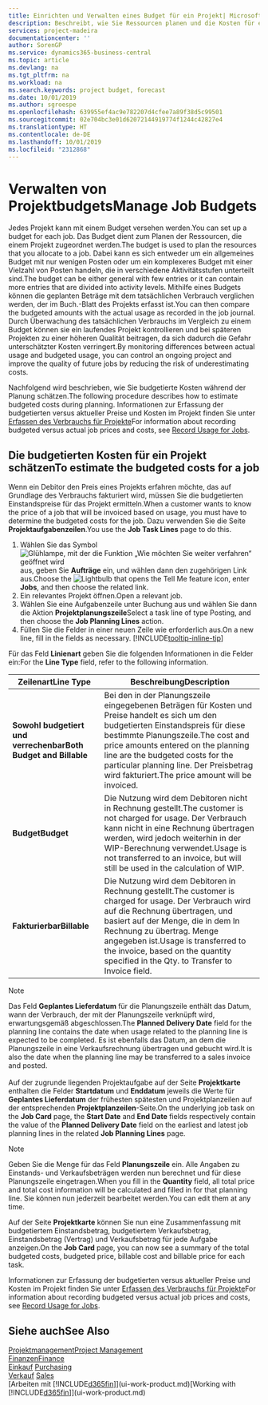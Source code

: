 ```yaml
---
title: Einrichten und Verwalten eines Budget für ein Projekt| Microsoft Docs
description: Beschreibt, wie Sie Ressourcen planen und die Kosten für ein Projekt durch das Einrichten eines Budgets für jedes Projekt prognostizieren und steuern.
services: project-madeira
documentationcenter: ''
author: SorenGP
ms.service: dynamics365-business-central
ms.topic: article
ms.devlang: na
ms.tgt_pltfrm: na
ms.workload: na
ms.search.keywords: project budget, forecast
ms.date: 10/01/2019
ms.author: sgroespe
ms.openlocfilehash: 639955ef4ac9e782207d4cfee7a89f38d5c99501
ms.sourcegitcommit: 02e704bc3e01d62072144919774f1244c42827e4
ms.translationtype: HT
ms.contentlocale: de-DE
ms.lasthandoff: 10/01/2019
ms.locfileid: "2312868"
---
```

# <a name="manage-job-budgets"></a><span data-ttu-id="bd1dc-103">Verwalten von Projektbudgets</span><span class="sxs-lookup"><span data-stu-id="bd1dc-103">Manage Job Budgets</span></span>
<span data-ttu-id="bd1dc-104">Jedes Projekt kann mit einem Budget versehen werden.</span><span class="sxs-lookup"><span data-stu-id="bd1dc-104">You can set up a budget for each job.</span></span> <span data-ttu-id="bd1dc-105">Das Budget dient zum Planen der Ressourcen, die einem Projekt zugeordnet werden.</span><span class="sxs-lookup"><span data-stu-id="bd1dc-105">The budget is used to plan the resources that you allocate to a job.</span></span> <span data-ttu-id="bd1dc-106">Dabei kann es sich entweder um ein allgemeines Budget mit nur wenigen Posten oder um ein komplexeres Budget mit einer Vielzahl von Posten handeln, die in verschiedene Aktivitätsstufen unterteilt sind.</span><span class="sxs-lookup"><span data-stu-id="bd1dc-106">The budget can be either general with few entries or it can contain more entries that are divided into activity levels.</span></span> <span data-ttu-id="bd1dc-107">Mithilfe eines Budgets können die geplanten Beträge mit dem tatsächlichen Verbrauch verglichen werden, der im Buch.-Blatt des Projekts erfasst ist.</span><span class="sxs-lookup"><span data-stu-id="bd1dc-107">You can then compare the budgeted amounts with the actual usage as recorded in the job journal.</span></span> <span data-ttu-id="bd1dc-108">Durch Überwachung des tatsächlichen Verbrauchs im Vergleich zu einem Budget können sie ein laufendes Projekt kontrollieren und bei späteren Projekten zu einer höheren Qualität beitragen, da sich dadurch die Gefahr unterschätzter Kosten verringert.</span><span class="sxs-lookup"><span data-stu-id="bd1dc-108">By monitoring differences between actual usage and budgeted usage, you can control an ongoing project and improve the quality of future jobs by reducing the risk of underestimating costs.</span></span>

<span data-ttu-id="bd1dc-109">Nachfolgend wird beschrieben, wie Sie budgetierte Kosten während der Planung schätzen.</span><span class="sxs-lookup"><span data-stu-id="bd1dc-109">The following procedure describes how to estimate budgeted costs during planning.</span></span> <span data-ttu-id="bd1dc-110">Informationen zur Erfassung der budgetierten versus aktueller Preise und Kosten im Projekt finden Sie unter [Erfassen des Verbrauchs für Projekte](projects-how-record-job-usage.md)</span><span class="sxs-lookup"><span data-stu-id="bd1dc-110">For information about recording budgeted versus actual job prices and costs, see [Record Usage for Jobs](projects-how-record-job-usage.md).</span></span>  

## <a name="JobBudgetCosts"></a> <span data-ttu-id="bd1dc-111">Die budgetierten Kosten für ein Projekt schätzen</span><span class="sxs-lookup"><span data-stu-id="bd1dc-111">To estimate the budgeted costs for a job</span></span>
<span data-ttu-id="bd1dc-112">Wenn ein Debitor den Preis eines Projekts erfahren möchte, das auf Grundlage des Verbrauchs fakturiert wird, müssen Sie die budgetierten Einstandspreise für das Projekt ermitteln.</span><span class="sxs-lookup"><span data-stu-id="bd1dc-112">When a customer wants to know the price of a job that will be invoiced based on usage, you must have to determine the budgeted costs for the job.</span></span> <span data-ttu-id="bd1dc-113">Dazu verwenden Sie die Seite **Projektaufgabenzeilen**.</span><span class="sxs-lookup"><span data-stu-id="bd1dc-113">You use the **Job Task Lines** page to do this.</span></span>

1. <span data-ttu-id="bd1dc-114">Wählen Sie das Symbol ![Glühlampe, mit der die Funktion „Wie möchten Sie weiter verfahren“ geöffnet wird](media/ui-search/search_small.png "Wie möchten Sie weiter verfahren?") aus, geben Sie **Aufträge** ein, und wählen dann den zugehörigen Link aus.</span><span class="sxs-lookup"><span data-stu-id="bd1dc-114">Choose the ![Lightbulb that opens the Tell Me feature](media/ui-search/search_small.png "Tell me what you want to do") icon, enter **Jobs**, and then choose the related link.</span></span>  
2. <span data-ttu-id="bd1dc-115">Ein relevantes Projekt öffnen.</span><span class="sxs-lookup"><span data-stu-id="bd1dc-115">Open a relevant job.</span></span>
3. <span data-ttu-id="bd1dc-116">Wählen Sie eine Aufgabenzeile unter Buchung aus und wählen Sie dann die Aktion **Projektplanungszeile**</span><span class="sxs-lookup"><span data-stu-id="bd1dc-116">Select a task line of type Posting, and then choose the **Job Planning Lines** action.</span></span>
4. <span data-ttu-id="bd1dc-117">Füllen Sie die Felder in einer neuen Zeile wie erforderlich aus.</span><span class="sxs-lookup"><span data-stu-id="bd1dc-117">On a new line, fill in the fields as necessary.</span></span> [!INCLUDE[tooltip-inline-tip](includes/tooltip-inline-tip_md.md)]   

<span data-ttu-id="bd1dc-118">Für das Feld **Linienart** geben Sie die folgenden Informationen in die Felder ein:</span><span class="sxs-lookup"><span data-stu-id="bd1dc-118">For the **Line Type** field, refer to the following information.</span></span>  

| <span data-ttu-id="bd1dc-119">Zeilenart</span><span class="sxs-lookup"><span data-stu-id="bd1dc-119">Line Type</span></span> | <span data-ttu-id="bd1dc-120">Beschreibung</span><span class="sxs-lookup"><span data-stu-id="bd1dc-120">Description</span></span> |
| --- | --- |
| <span data-ttu-id="bd1dc-121">**Sowohl budgetiert und verrechenbar**</span><span class="sxs-lookup"><span data-stu-id="bd1dc-121">**Both Budget and Billable**</span></span> |<span data-ttu-id="bd1dc-122">Bei den in der Planungszeile eingegebenen Beträgen für Kosten und Preise handelt es sich um den budgetierten Einstandspreis für diese bestimmte Planungszeile.</span><span class="sxs-lookup"><span data-stu-id="bd1dc-122">The cost and price amounts entered on the planning line are the budgeted costs for the particular planning line.</span></span> <span data-ttu-id="bd1dc-123">Der Preisbetrag wird fakturiert.</span><span class="sxs-lookup"><span data-stu-id="bd1dc-123">The price amount will be invoiced.</span></span> |
| <span data-ttu-id="bd1dc-124">**Budget**</span><span class="sxs-lookup"><span data-stu-id="bd1dc-124">**Budget**</span></span> |<span data-ttu-id="bd1dc-125">Die Nutzung wird dem Debitoren nicht in Rechnung gestellt.</span><span class="sxs-lookup"><span data-stu-id="bd1dc-125">The customer is not charged for usage.</span></span> <span data-ttu-id="bd1dc-126">Der Verbrauch kann nicht in eine Rechnung übertragen werden, wird jedoch weiterhin in der WIP-Berechnung verwendet.</span><span class="sxs-lookup"><span data-stu-id="bd1dc-126">Usage is not transferred to an invoice, but will still be used in the calculation of WIP.</span></span> |
| <span data-ttu-id="bd1dc-127">**Fakturierbar**</span><span class="sxs-lookup"><span data-stu-id="bd1dc-127">**Billable**</span></span> |<span data-ttu-id="bd1dc-128">Die Nutzung wird dem Debitoren in Rechnung gestellt.</span><span class="sxs-lookup"><span data-stu-id="bd1dc-128">The customer is charged for usage.</span></span> <span data-ttu-id="bd1dc-129">Der Verbrauch wird auf die Rechnung übertragen, und basiert auf der Menge, die in dem In Rechnung zu übertrag. Menge angegeben ist.</span><span class="sxs-lookup"><span data-stu-id="bd1dc-129">Usage is transferred to the invoice, based on the quantity specified in the Qty. to Transfer to Invoice field.</span></span> |

> [!NOTE]  
> <span data-ttu-id="bd1dc-130">Das Feld **Geplantes Lieferdatum** für die Planungszeile enthält das Datum, wann der Verbrauch, der mit der Planungszeile verknüpft wird, erwartungsgemäß abgeschlossen.</span><span class="sxs-lookup"><span data-stu-id="bd1dc-130">The **Planned Delivery Date** field for the planning line contains the date when usage related to the planning line is expected to be completed.</span></span> <span data-ttu-id="bd1dc-131">Es ist ebenfalls das Datum, an dem die Planungszeile in eine Verkaufsrechnung übertragen und gebucht wird.</span><span class="sxs-lookup"><span data-stu-id="bd1dc-131">It is also the date when the planning line may be transferred to a sales invoice and posted.</span></span> <br /><br /> <span data-ttu-id="bd1dc-132">Auf der zugrunde liegenden Projektaufgabe auf der Seite **Projektkarte** enthalten die Felder **Startdatum** und **Enddatum** jeweils die Werte für **Geplantes Lieferdatum** der frühesten spätesten und Projektplanzeilen auf der entsprechenden **Projektplanzeilen**-Seite.</span><span class="sxs-lookup"><span data-stu-id="bd1dc-132">On the underlying job task on the **Job Card** page, the **Start Date** and **End Date** fields respectively contain the value of the **Planned Delivery Date** field on the earliest and latest job planning lines in the related **Job Planning Lines** page.</span></span>

> [!NOTE]  
>   <span data-ttu-id="bd1dc-133">Geben Sie die Menge für das Feld **Planungszeile** ein. Alle Angaben zu Einstands- und Verkaufsbeträgen werden nun berechnet und für diese Planungszeile eingetragen.</span><span class="sxs-lookup"><span data-stu-id="bd1dc-133">When you fill in the **Quantity** field, all total price and total cost information will be calculated and filled in for that planning line.</span></span> <span data-ttu-id="bd1dc-134">Sie können nun jederzeit bearbeitet werden.</span><span class="sxs-lookup"><span data-stu-id="bd1dc-134">You can edit them at any time.</span></span>

<span data-ttu-id="bd1dc-135">Auf der Seite **Projektkarte** können Sie nun eine Zusammenfassung mit budgetiertem Einstandsbetrag, budgetiertem Verkaufsbetrag, Einstandsbetrag (Vertrag) und Verkaufsbetrag für jede Aufgabe anzeigen.</span><span class="sxs-lookup"><span data-stu-id="bd1dc-135">On the **Job Card** page, you can now see a summary of the total budgeted costs, budgeted price, billable cost and billable price for each task.</span></span>

<span data-ttu-id="bd1dc-136">Informationen zur Erfassung der budgetierten versus aktueller Preise und Kosten im Projekt finden Sie unter [Erfassen des Verbrauchs für Projekte](projects-how-record-job-usage.md)</span><span class="sxs-lookup"><span data-stu-id="bd1dc-136">For information about recording budgeted versus actual job prices and costs, see [Record Usage for Jobs](projects-how-record-job-usage.md).</span></span>

## <a name="see-also"></a><span data-ttu-id="bd1dc-137">Siehe auch</span><span class="sxs-lookup"><span data-stu-id="bd1dc-137">See Also</span></span>
[<span data-ttu-id="bd1dc-138">Projektmanagement</span><span class="sxs-lookup"><span data-stu-id="bd1dc-138">Project Management</span></span>](projects-manage-projects.md)  
[<span data-ttu-id="bd1dc-139">Finanzen</span><span class="sxs-lookup"><span data-stu-id="bd1dc-139">Finance</span></span>](finance.md)  
<span data-ttu-id="bd1dc-140">[Einkauf](purchasing-manage-purchasing.md)       </span><span class="sxs-lookup"><span data-stu-id="bd1dc-140">[Purchasing](purchasing-manage-purchasing.md)       </span></span>  
<span data-ttu-id="bd1dc-141">[Verkauf](sales-manage-sales.md)    </span><span class="sxs-lookup"><span data-stu-id="bd1dc-141">[Sales](sales-manage-sales.md)    </span></span>  
<span data-ttu-id="bd1dc-142">[Arbeiten mit [!INCLUDE[d365fin](includes/d365fin_md.md)]](ui-work-product.md)</span><span class="sxs-lookup"><span data-stu-id="bd1dc-142">[Working with [!INCLUDE[d365fin](includes/d365fin_md.md)]](ui-work-product.md)</span></span>  

